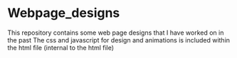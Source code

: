 # Webpage_designs
This repository contains some  web page designs that I have worked on in the past
The css and javascript for design and animations is included within the html file (internal to the html file)
